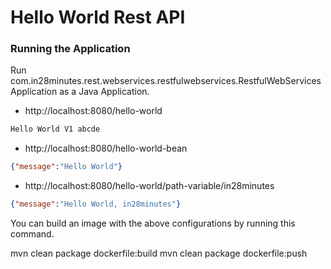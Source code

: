 # Hello World Rest API

### Running the Application

Run com.in28minutes.rest.webservices.restfulwebservices.RestfulWebServicesApplication as a Java Application.

- http://localhost:8080/hello-world

```txt
Hello World V1 abcde
```

- http://localhost:8080/hello-world-bean

```json
{"message":"Hello World"}
```

- http://localhost:8080/hello-world/path-variable/in28minutes

```json
{"message":"Hello World, in28minutes"}

```

You can build an image with the above configurations by running this command.

mvn clean package dockerfile:build
mvn clean package dockerfile:push